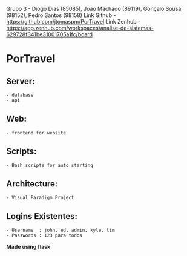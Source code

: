 Grupo 3 - Diogo Dias (85085), João Machado (89119), Gonçalo Sousa (98152), Pedro Santos (98158)
Link Github - https://github.com/jtomaspm/PorTravel
Link Zenhub - https://app.zenhub.com/workspaces/analise-de-sistemas-629728f341be31001705a1fc/board

# PorTravel

## Server:

    - database
    - api

## Web:

    - frontend for website

## Scripts:

    - Bash scripts for auto starting

## Architecture:

    - Visual Paradigm Project

## Logins Existentes:
	
    - Username  : john, ed, admin, kyle, tim 
    - Passwords : 123 para todos

**Made using flask**
